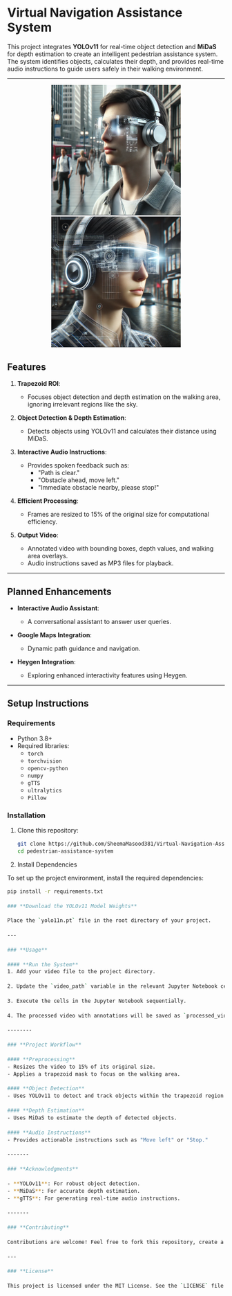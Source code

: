# **Virtual Navigation Assistance System**

This project integrates **YOLOv11** for real-time object detection and **MiDaS** for depth estimation to create an intelligent pedestrian assistance system. The system identifies objects, calculates their depth, and provides real-time audio instructions to guide users safely in their walking environment.

-----
<div align="center">
  <img src="1.png" alt="Virtual Navigation Assistant 1" width="300"/>
  <img src="2.png" alt="Virtual Navigation Assistant 2" width="300"/>
</div>

## **Features**

1. **Trapezoid ROI**:
   - Focuses object detection and depth estimation on the walking area, ignoring irrelevant regions like the sky.

2. **Object Detection & Depth Estimation**:
   - Detects objects using YOLOv11 and calculates their distance using MiDaS.

3. **Interactive Audio Instructions**:
   - Provides spoken feedback such as:
     - "Path is clear."
     - "Obstacle ahead, move left."
     - "Immediate obstacle nearby, please stop!"

4. **Efficient Processing**:
   - Frames are resized to 15% of the original size for computational efficiency.

5. **Output Video**:
   - Annotated video with bounding boxes, depth values, and walking area overlays.
   - Audio instructions saved as MP3 files for playback.

-------

## **Planned Enhancements**

- **Interactive Audio Assistant**:
  - A conversational assistant to answer user queries.

- **Google Maps Integration**:
  - Dynamic path guidance and navigation.

- **Heygen Integration**:
  - Exploring enhanced interactivity features using Heygen.

-------

## **Setup Instructions**

### **Requirements**
- Python 3.8+
- Required libraries:
  - `torch`
  - `torchvision`
  - `opencv-python`
  - `numpy`
  - `gTTS`
  - `ultralytics`
  - `Pillow`

### **Installation**
1. Clone this repository:
   ```bash
   git clone https://github.com/SheemaMasood381/Virtual-Navigation-Assistance-Yolo11
   cd pedestrian-assistance-system

2. Install Dependencies

To set up the project environment, install the required dependencies:

```bash
pip install -r requirements.txt

### **Download the YOLOv11 Model Weights**

Place the `yolo11n.pt` file in the root directory of your project.

---

### **Usage**

#### **Run the System**
1. Add your video file to the project directory.

2. Update the `video_path` variable in the relevant Jupyter Notebook cell to point to your video file.

3. Execute the cells in the Jupyter Notebook sequentially.

4. The processed video with annotations will be saved as `processed_video.mp4`.

--------

### **Project Workflow**

#### **Preprocessing**
- Resizes the video to 15% of its original size.
- Applies a trapezoid mask to focus on the walking area.

#### **Object Detection**
- Uses YOLOv11 to detect and track objects within the trapezoid region.

#### **Depth Estimation**
- Uses MiDaS to estimate the depth of detected objects.

#### **Audio Instructions**
- Provides actionable instructions such as "Move left" or "Stop."

-------

### **Acknowledgments**

- **YOLOv11**: For robust object detection.
- **MiDaS**: For accurate depth estimation.
- **gTTS**: For generating real-time audio instructions.

-------

### **Contributing**

Contributions are welcome! Feel free to fork this repository, create a feature branch, and submit a pull request.

---

### **License**

This project is licensed under the MIT License. See the `LICENSE` file for details.

